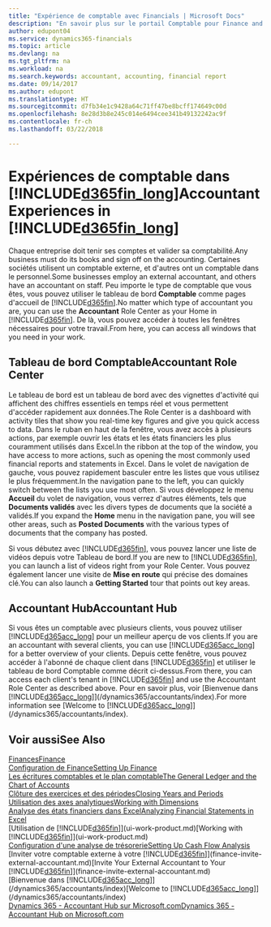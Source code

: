 ```yaml
---
title: "Expérience de comptable avec Financials | Microsoft Docs"
description: "En savoir plus sur le portail Comptable pour Finance and Operations, Business edition et le tableau de bord Comptable qui prend en charge les comptables internes et externes de la société du client."
author: edupont04
ms.service: dynamics365-financials
ms.topic: article
ms.devlang: na
ms.tgt_pltfrm: na
ms.workload: na
ms.search.keywords: accountant, accounting, financial report
ms.date: 09/14/2017
ms.author: edupont
ms.translationtype: HT
ms.sourcegitcommit: d7fb34e1c9428a64c71ff47be8bcff174649c00d
ms.openlocfilehash: 8e28d3b8e245c014e6494cee341b49132242ac9f
ms.contentlocale: fr-ch
ms.lasthandoff: 03/22/2018

---
```

# <a name="accountant-experiences-in-included365finlongincludesd365finlongmdmd"></a><span data-ttu-id="994cc-103">Expériences de comptable dans [!INCLUDE[d365fin_long](includes/d365fin_long_md.md)]</span><span class="sxs-lookup"><span data-stu-id="994cc-103">Accountant Experiences in [!INCLUDE[d365fin_long](includes/d365fin_long_md.md)]</span></span>
<span data-ttu-id="994cc-104">Chaque entreprise doit tenir ses comptes et valider sa comptabilité.</span><span class="sxs-lookup"><span data-stu-id="994cc-104">Any business must do its books and sign off on the accounting.</span></span> <span data-ttu-id="994cc-105">Certaines sociétés utilisent un comptable externe, et d'autres ont un comptable dans le personnel.</span><span class="sxs-lookup"><span data-stu-id="994cc-105">Some businesses employ an external accountant, and others have an accountant on staff.</span></span> <span data-ttu-id="994cc-106">Peu importe le type de comptable que vous êtes, vous pouvez utiliser le tableau de bord **Comptable** comme pages d'accueil de [!INCLUDE[d365fin](includes/d365fin_md.md)].</span><span class="sxs-lookup"><span data-stu-id="994cc-106">No matter which type of accountant you are, you can use the **Accountant** Role Center as your Home in [!INCLUDE[d365fin](includes/d365fin_md.md)].</span></span> <span data-ttu-id="994cc-107">De là, vous pouvez accéder à toutes les fenêtres nécessaires pour votre travail.</span><span class="sxs-lookup"><span data-stu-id="994cc-107">From here, you can access all windows that you need in your work.</span></span>  

## <a name="accountant-role-center"></a><span data-ttu-id="994cc-108">Tableau de bord Comptable</span><span class="sxs-lookup"><span data-stu-id="994cc-108">Accountant Role Center</span></span>
<span data-ttu-id="994cc-109">Le tableau de bord est un tableau de bord avec des vignettes d'activité qui affichent des chiffres essentiels en temps réel et vous permettent d'accéder rapidement aux données.</span><span class="sxs-lookup"><span data-stu-id="994cc-109">The Role Center is a dashboard with activity tiles that show you real-time key figures and give you quick access to data.</span></span> <span data-ttu-id="994cc-110">Dans le ruban en haut de la fenêtre, vous avez accès à plusieurs actions, par exemple ouvrir les états et les états financiers les plus couramment utilisés dans Excel.</span><span class="sxs-lookup"><span data-stu-id="994cc-110">In the ribbon at the top of the window, you have access to more actions, such as opening the most commonly used financial reports and statements in Excel.</span></span> <span data-ttu-id="994cc-111">Dans le volet de navigation de gauche, vous pouvez rapidement basculer entre les listes que vous utilisez le plus fréquemment.</span><span class="sxs-lookup"><span data-stu-id="994cc-111">In the navigation pane to the left, you can quickly switch between the lists you use most often.</span></span> <span data-ttu-id="994cc-112">Si vous développez le menu **Accueil** du volet de navigation, vous verrez d'autres éléments, tels que **Documents validés** avec les divers types de documents que la société a validés.</span><span class="sxs-lookup"><span data-stu-id="994cc-112">If you expand the **Home** menu in the navigation pane, you will see other areas, such as **Posted Documents** with the various types of documents that the company has posted.</span></span>  

<span data-ttu-id="994cc-113">Si vous débutez avec [!INCLUDE[d365fin](includes/d365fin_md.md)], vous pouvez lancer une liste de vidéos depuis votre Tableau de bord.</span><span class="sxs-lookup"><span data-stu-id="994cc-113">If you are new to [!INCLUDE[d365fin](includes/d365fin_md.md)], you can launch a list of videos right from your Role Center.</span></span> <span data-ttu-id="994cc-114">Vous pouvez également lancer une visite de **Mise en route** qui précise des domaines clé.</span><span class="sxs-lookup"><span data-stu-id="994cc-114">You can also launch a **Getting Started** tour that points out key areas.</span></span>  

## <a name="accountant-hub"></a><span data-ttu-id="994cc-115">Accountant Hub</span><span class="sxs-lookup"><span data-stu-id="994cc-115">Accountant Hub</span></span>
<span data-ttu-id="994cc-116">Si vous êtes un comptable avec plusieurs clients, vous pouvez utiliser [!INCLUDE[d365acc_long](includes/d365acc_long_md.md)] pour un meilleur aperçu de vos clients.</span><span class="sxs-lookup"><span data-stu-id="994cc-116">If you are an accountant with several clients, you can use [!INCLUDE[d365acc_long](includes/d365acc_long_md.md)] for a better overview of your clients.</span></span> <span data-ttu-id="994cc-117">Depuis cette fenêtre, vous pouvez accéder à l'abonné de chaque client dans [!INCLUDE[d365fin](includes/d365fin_md.md)] et utiliser le tableau de bord Comptable comme décrit ci-dessus.</span><span class="sxs-lookup"><span data-stu-id="994cc-117">From there, you can access each client's tenant in [!INCLUDE[d365fin](includes/d365fin_md.md)] and use the Accountant Role Center as described above.</span></span> <span data-ttu-id="994cc-118">Pour en savoir plus, voir [Bienvenue dans [!INCLUDE[d365acc_long](includes/d365acc_long_md.md)]](/dynamics365/accountants/index).</span><span class="sxs-lookup"><span data-stu-id="994cc-118">For more information see [Welcome to [!INCLUDE[d365acc_long](includes/d365acc_long_md.md)]](/dynamics365/accountants/index).</span></span>  

## <a name="see-also"></a><span data-ttu-id="994cc-119">Voir aussi</span><span class="sxs-lookup"><span data-stu-id="994cc-119">See Also</span></span>
[<span data-ttu-id="994cc-120">Finances</span><span class="sxs-lookup"><span data-stu-id="994cc-120">Finance</span></span>](finance.md)  
[<span data-ttu-id="994cc-121">Configuration de Finance</span><span class="sxs-lookup"><span data-stu-id="994cc-121">Setting Up Finance</span></span>](finance-setup-finance.md)  
[<span data-ttu-id="994cc-122">Les écritures comptables et le plan comptable</span><span class="sxs-lookup"><span data-stu-id="994cc-122">The General Ledger and the Chart of Accounts</span></span>](finance-general-ledger.md)  
[<span data-ttu-id="994cc-123">Clôture des exercices et des périodes</span><span class="sxs-lookup"><span data-stu-id="994cc-123">Closing Years and Periods</span></span>](year-close-years-periods.md)  
[<span data-ttu-id="994cc-124">Utilisation des axes analytiques</span><span class="sxs-lookup"><span data-stu-id="994cc-124">Working with Dimensions</span></span>](finance-dimensions.md)  
[<span data-ttu-id="994cc-125">Analyse des états financiers dans Excel</span><span class="sxs-lookup"><span data-stu-id="994cc-125">Analyzing Financial Statements in Excel</span></span>](finance-analyze-excel.md)  
<span data-ttu-id="994cc-126">[Utilisation de [!INCLUDE[d365fin](includes/d365fin_md.md)]](ui-work-product.md)</span><span class="sxs-lookup"><span data-stu-id="994cc-126">[Working with [!INCLUDE[d365fin](includes/d365fin_md.md)]](ui-work-product.md)</span></span>  
[<span data-ttu-id="994cc-127">Configuration d'une analyse de trésorerie</span><span class="sxs-lookup"><span data-stu-id="994cc-127">Setting Up Cash Flow Analysis</span></span>](finance-setup-cash-flow-analyses.md)  
<span data-ttu-id="994cc-128">[Inviter votre comptable externe à votre [!INCLUDE[d365fin](includes/d365fin_md.md)]](finance-invite-external-accountant.md)</span><span class="sxs-lookup"><span data-stu-id="994cc-128">[Invite Your External Accountant to Your [!INCLUDE[d365fin](includes/d365fin_md.md)]](finance-invite-external-accountant.md)</span></span>  
<span data-ttu-id="994cc-129">[Bienvenue dans [!INCLUDE[d365acc_long](includes/d365acc_long_md.md)]](/dynamics365/accountants/index)</span><span class="sxs-lookup"><span data-stu-id="994cc-129">[Welcome to [!INCLUDE[d365acc_long](includes/d365acc_long_md.md)]](/dynamics365/accountants/index)</span></span>  
[<span data-ttu-id="994cc-130">Dynamics 365 - Accountant Hub sur Microsoft.com</span><span class="sxs-lookup"><span data-stu-id="994cc-130">Dynamics 365 - Accountant Hub on Microsoft.com</span></span>](https://www.microsoft.com/en-us/dynamics365/financial-insights-for-accountants)  

